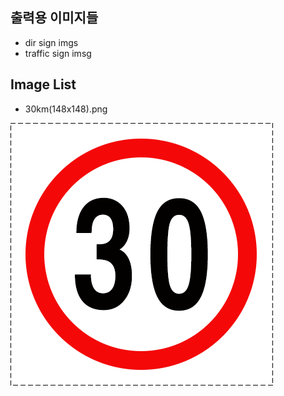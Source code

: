 ## 출력용 이미지들

- dir sign imgs
- traffic sign imsg

## Image List 
- 30km(148x148).png
  
![30km(148x148).png](./30km(148x148).png)



